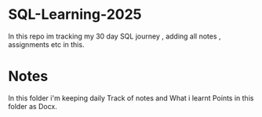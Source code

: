 # SQL-Learning-2025
In this repo im tracking my 30 day SQL journey , adding all notes , assignments etc in this.

# Notes
In this folder i'm keeping daily Track of notes and What i learnt Points in this folder as Docx.

